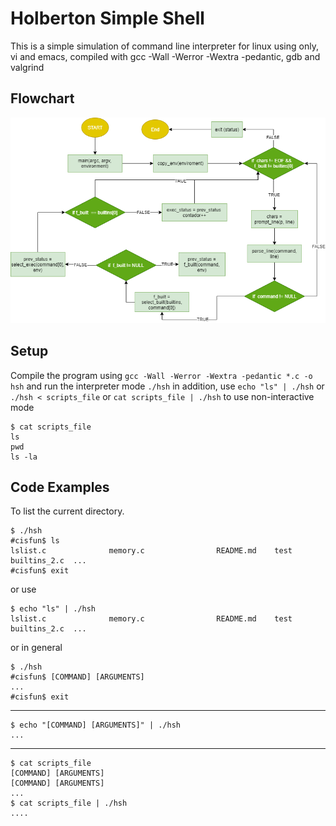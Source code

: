 # Holberton Simple Shell
This is a simple simulation of command line interpreter for linux using only, vi and emacs, compiled with gcc -Wall -Werror -Wextra -pedantic, gdb and valgrind

## Flowchart
![FLOWCHART](https://github.com/AlfredPianist/simple_shell/blob/main/img/simple_shell.png)

## Setup
Compile the program using `gcc -Wall -Werror -Wextra -pedantic *.c -o hsh`
and run the interpreter mode `./hsh` in addition, use `echo "ls" | ./hsh` or `./hsh < scripts_file` or `cat scripts_file | ./hsh` to use non-interactive mode

```
$ cat scripts_file
ls
pwd
ls -la
```
## Code Examples
To list the current directory.
```
$ ./hsh
#cisfun$ ls
lslist.c              memory.c                README.md    test        builtins_2.c  ...
#cisfun$ exit
```
or use
```
$ echo "ls" | ./hsh
lslist.c              memory.c                README.md    test        builtins_2.c  ...
```
or in general
```
$ ./hsh
#cisfun$ [COMMAND] [ARGUMENTS]
...
#cisfun$ exit
```
-----------------------------
```
$ echo "[COMMAND] [ARGUMENTS]" | ./hsh
...
```
-----------------------------
```
$ cat scripts_file
[COMMAND] [ARGUMENTS]
[COMMAND] [ARGUMENTS]
...
$ cat scripts_file | ./hsh
....
```
